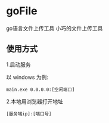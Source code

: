 # goFile
go语言文件上传工具
小巧的文件上传工具

## 使用方式

1.启动服务

以 windows 为例: 

    main.exe 0.0.0.0:[空闲端口]
    
2.本地用浏览器打开地址

    [服务端ip]:[端口号]